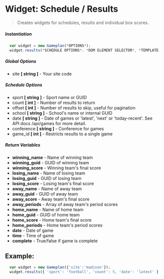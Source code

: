 # Widget: Schedule / Results
> Creates widgets for schedules, results and individual box scores.

##### Instantiation
```javascript
  var widget = new Gameplan(*OPTIONS*);
  widget.results(*SCHEDULE OPTIONS*, *DOM ELEMENT SELECTOR*, *TEMPLATE CODE*);
```

##### Global Options
- site **[ string ]** - Your site code

##### Schedule Options
- sport **[ string ]** - Sport name or GUID
- count **[ int ]** - Number of results to return
- offset **[ int ]** - Number of results to skip, useful for pagination
- school **[ string ]** - School's name or internal GUID
- date **[ string ]** - Date of games or 'latest', 'next' or 'today-recent'.  See API docs /api/games for more detail.
- conference **[ string ]** - Conference for games
- game_id **[ int ]** - Restricts results to a single game


##### Return Variables
- **winning_name** - Name of winning team
- **winning_guid** - GUID of winning team
- **winning_score** - Winning team's final score
- **losing_name** - Name of losing team
- **losing_guid** - GUID of losing team
- **losing_score** - Losing team's final score
- **away_name** - Name of away team
- **away_guid** - GUID of away team
- **away_score** - Away team's final score
- **away_periods** - Array of away team's period scores
- **home_name** - Name of home team
- **home_guid** - GUID of home team
- **home_score** - Home team's final score
- **home_periods** - Home team's period scores
- **date** - Date of game
- **time** - Time of game
- **complete** - True/false if game is complete

## Example:
```javascript
  var widget = new Gameplan({'site':'madison'});
  widget.results({ 'sport': 'football', 'count': 5, 'date': 'latest' }, '#myElement', "<h2>Latest Results</h2><table>{{items.each}}<tr><td><a href='http://madison.pointslocal.com/scores/{{game_id}}'>{{winner_name}} {{winner_score}}, {{loser_name}} {{loser_score}}</a></td></tr>{{/items.each}}</table>");
```